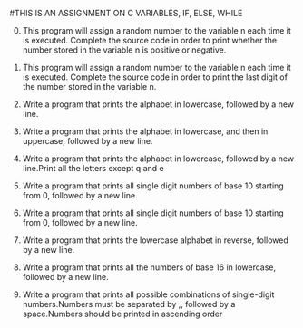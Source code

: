 #THIS IS AN ASSIGNMENT ON C VARIABLES, IF, ELSE, WHILE

0. This program will assign a random number to the variable n each time it is executed. Complete the source code in order to print whether the number stored in the variable n is positive or negative.

1. This program will assign a random number to the variable n each time it is executed. Complete the source code in order to print the last digit of the number stored in the variable n.


2. Write a program that prints the alphabet in lowercase, followed by a new line.


3. Write a program that prints the alphabet in lowercase, and then in uppercase, followed by a new line.


4. Write a program that prints the alphabet in lowercase, followed by a new line.Print all the letters except q and e


5. Write a program that prints all single digit numbers of base 10 starting from 0, followed by a new line.


6. Write a program that prints all single digit numbers of base 10 starting from 0, followed by a new line.


7. Write a program that prints the lowercase alphabet in reverse, followed by a new line.


8. Write a program that prints all the numbers of base 16 in lowercase, followed by a new line.


9. Write a program that prints all possible combinations of single-digit numbers.Numbers must be separated by ,, followed by a space.Numbers should be printed in ascending order








